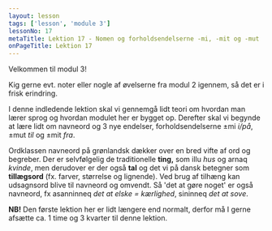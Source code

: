 ```yaml
---
layout: lesson
tags: ['lesson', 'module 3']
lessonNo: 17
metaTitle: Lektion 17 - Nomen og forholdsendelserne -mi, -mit og -mut
onPageTitle: Lektion 17
---
```

Velkommen til modul 3!

Kig gerne evt. noter eller nogle af øvelserne fra modul 2 igennem, så det er i frisk erindring.

I denne indledende lektion skal vi gennemgå lidt teori om hvordan man lærer sprog og hvordan modulet her er bygget op. Derefter skal vi begynde at lære lidt om navneord og 3 nye endelser, forholdsendelserne ±mi *i/på*, ±mut *til* og ±mit *fra*.

Ordklassen navneord på grønlandsk dækker over en bred vifte af ord og begreber. Der er selvfølgelig de traditionelle **ting,** som illu *hus* og arnaq *kvinde*, men derudover er der også **tal** og det vi på dansk betegner som **tillægsord** (fx. farver, størrelse og lignende). Ved brug af tilhæng kan udsagnsord blive til navneord og omvendt. Så 'det at gøre noget' er også navneord, fx asanninneq *det at elske = kærlighed*, sininneq *det at sove*.

**NB!** Den første lektion her er lidt længere end normalt, derfor må I gerne afsætte ca. 1 time og 3 kvarter til denne lektion.